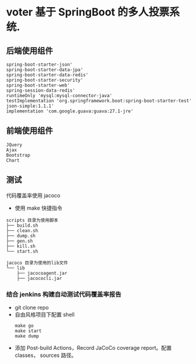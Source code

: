 # voter 基于 SpringBoot 的多人投票系统.

## 后端使用组件
```
spring-boot-starter-json'
spring-boot-starter-data-jpa'
spring-boot-starter-data-redis'
spring-boot-starter-security'
spring-boot-starter-web'
spring-session-data-redis'
runtimeOnly 'mysql:mysql-connector-java'
testImplementation 'org.springframework.boot:spring-boot-starter-test'
json-simple:1.1.1'
implementation 'com.google.guava:guava:27.1-jre'
```

## 前端使用组件
```
JQuery
Ajax
Bootstrap
Chart
```

## 测试
代码覆盖率使用 jacoco
- 使用 make 快捷指令
```
scripts 目录为使用脚本
├── build.sh
├── clean.sh
├── dump.sh
├── gen.sh
├── kill.sh
└── start.sh

jacoco 目录为使用的lib文件
└── lib
    ├── jacocoagent.jar
    ├── jacococli.jar
```

### 结合 jenkins 构建自动测试代码覆盖率报告
- git clone repo
- 自由风格项目下配置 shell
    ```
    make go
    make start
    make dump
    ```
- 添加 Post-build Actions，Record JaCoCo coverage report。配置 classes， sources 路径。
